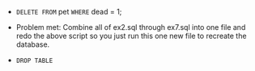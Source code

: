 - `DELETE FROM` pet `WHERE` dead = 1;

- Problem met: Combine all of ex2.sql through ex7.sql into one file and redo the above script so you just run this one new file to recreate the database.

- `DROP TABLE`
